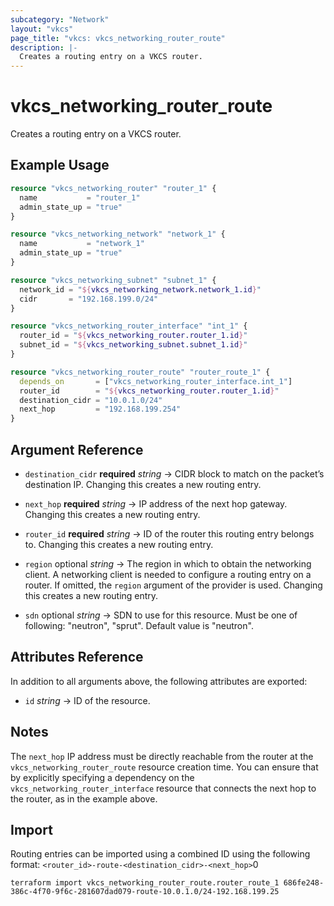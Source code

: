 ```yaml
---
subcategory: "Network"
layout: "vkcs"
page_title: "vkcs: vkcs_networking_router_route"
description: |-
  Creates a routing entry on a VKCS router.
---
```


# vkcs_networking_router_route

Creates a routing entry on a VKCS router.

## Example Usage
```terraform
resource "vkcs_networking_router" "router_1" {
  name           = "router_1"
  admin_state_up = "true"
}

resource "vkcs_networking_network" "network_1" {
  name           = "network_1"
  admin_state_up = "true"
}

resource "vkcs_networking_subnet" "subnet_1" {
  network_id = "${vkcs_networking_network.network_1.id}"
  cidr       = "192.168.199.0/24"
}

resource "vkcs_networking_router_interface" "int_1" {
  router_id = "${vkcs_networking_router.router_1.id}"
  subnet_id = "${vkcs_networking_subnet.subnet_1.id}"
}

resource "vkcs_networking_router_route" "router_route_1" {
  depends_on       = ["vkcs_networking_router_interface.int_1"]
  router_id        = "${vkcs_networking_router.router_1.id}"
  destination_cidr = "10.0.1.0/24"
  next_hop         = "192.168.199.254"
}
```

## Argument Reference
- `destination_cidr` **required** *string* &rarr;  CIDR block to match on the packet’s destination IP. Changing this creates a new routing entry.

- `next_hop` **required** *string* &rarr;  IP address of the next hop gateway. Changing this creates a new routing entry.

- `router_id` **required** *string* &rarr;  ID of the router this routing entry belongs to. Changing this creates a new routing entry.

- `region` optional *string* &rarr;  The region in which to obtain the networking client. A networking client is needed to configure a routing entry on a router. If omitted, the `region` argument of the provider is used. Changing this creates a new routing entry.

- `sdn` optional *string* &rarr;  SDN to use for this resource. Must be one of following: "neutron", "sprut". Default value is "neutron".


## Attributes Reference
In addition to all arguments above, the following attributes are exported:
- `id` *string* &rarr;  ID of the resource.



## Notes

The `next_hop` IP address must be directly reachable from the router at the ``vkcs_networking_router_route``
resource creation time.  You can ensure that by explicitly specifying a dependency on the ``vkcs_networking_router_interface``
resource that connects the next hop to the router, as in the example above.

## Import

Routing entries can be imported using a combined ID using the following format: ``<router_id>-route-<destination_cidr>-<next_hop>``0

```shell
terraform import vkcs_networking_router_route.router_route_1 686fe248-386c-4f70-9f6c-281607dad079-route-10.0.1.0/24-192.168.199.25
```
